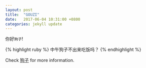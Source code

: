 ```yaml
---
layout: post
title:  "GOUZI"
date:   2017-06-04 10:31:00 +0800
categories: jekyll update
---
```

你好`狗子`! 

{% highlight ruby %}
中午狗子不出来吃饭吗？
{% endhighlight %}

Check [狗子][hao-li-github] for more information.

[hao-li-github]: https://timgsa.baidu.com/timg?image&quality=80&size=b9999_10000&sec=1496554723205&di=5f8858b2e38a3ac861fa0a0e099ddcce&imgtype=0&src=http%3A%2F%2Fimg.tupianzj.com%2Fuploads%2Fallimg%2F160810%2F9-160Q0223H4-lp.jpg